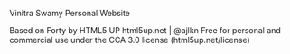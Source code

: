 Vinitra Swamy
Personal Website

Based on Forty by HTML5 UP
html5up.net | @ajlkn
Free for personal and commercial use under the CCA 3.0 license (html5up.net/license)
